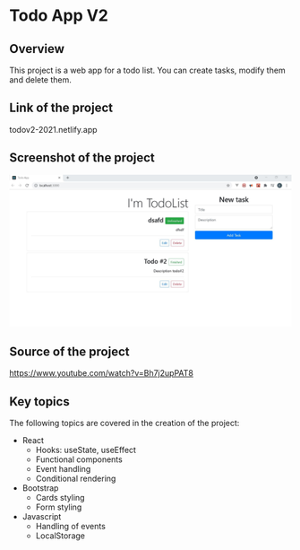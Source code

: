 # Todo App V2

## Overview

This project is a web app for a todo list. You can create tasks, modify them and delete them.

## Link of the project

todov2-2021.netlify.app

## Screenshot of the project

![App Screenshot](./sources/img/Capture.JPG)

## Source of the project

https://www.youtube.com/watch?v=Bh7j2upPAT8

## Key topics

The following topics are covered in the
creation of the project:

- React
  - Hooks: useState, useEffect
  - Functional components
  - Event handling
  - Conditional rendering
- Bootstrap
  - Cards styling
  - Form styling
- Javascript
  - Handling of events
  - LocalStorage
